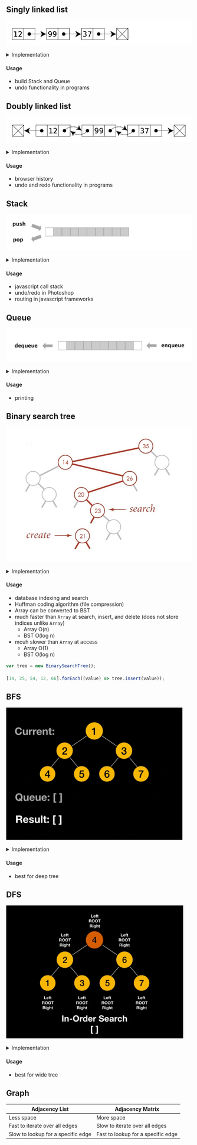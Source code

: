 ## Singly linked list

![](assets/2020-05-02_18h15_59.jpg)

<details>
<summary>Implementation</summary>

```js
class Node {
  constructor(val) {
    this.val = val;
    this.next = null;
  }
}
```

```js
class SinglyLinkedList {
  constructor() {
    this.head = null;
    this.tail = null;
    this.length = 0;
  }
   /*
   * get, set
   * push, pop
   * shift, unshift
   * /
}
```

</details>

#### Usage

- build Stack and Queue
- undo functionality in programs

## Doubly linked list

![](assets/2020-05-02_18h17_40.jpg)

<details>
<summary>Implementation</summary>

```js
class Node {
  constructor(val) {
    this.val = val;
    this.next = null;
    this.prev = null;
  }
}
```

```js
class DoublyLinkedList {
  constructor() {
    this.head = null;
    this.tail = null;
    this.length = 0;
  }
  /*
   * get, set
   * push, pop
   * shift, unshift
   * /
}
```

</details>

#### Usage

- browser history
- undo and redo functionality in programs

## Stack

![](assets/stack.jpg)

<details>
<summary>Implementation</summary>

- via Array
- via Singly Linked List

  - `push()` via `unshift()`
  - `pop()` via `shift()`

![](assets/unshift-shift.gif)

</details>

#### Usage

- javascript call stack
- undo/redo in Photoshop
- routing in javascript frameworks

## Queue

![](assets/queue.jpg)

<details>
<summary>Implementation</summary>

- via Array
- via Singly Linked List
  - `enqueue()` via `push()`
  - `dequeue()` via `shift()`

![](assets/push-shift.gif)

</details>

#### Usage

- printing

## Binary search tree

![](assets/search-create-bst.jpg)

<details>
<summary>Implementation</summary>

```js
class Node {
  constructor(val) {
    this.val = val;
    this.left = null;
    this.right = null;
  }
}
```

```js
class BinarySearchTree {
  constructor() {
    this.root = null;
  }
  /*
   * insert, find, contains
   * bfs, dfs
   * preOrder, postOrder, inOrder
   * /
}
```

Example

```js
{
  "root": {
    "value": 10,
    "left": {
      "value": 6,
      "left": {
        "value": 3,
        "left": null,
        "right": null
      },
      "right": {
        "value": 8,
        "left": null,
        "right": null
      }
    },
    "right": {
      "value": 15,
      "left": null,
      "right": {
        "value": 20,
        "left": null,
        "right": null
      }
    }
  }
}
```

</details>

#### Usage

- database indexing and search
- Huffman coding algorithm (file compression)
- Array can be converted to BST
- much faster than `Array` at search, insert, and delete (does not store indices unlike `Array`)
  - Array O(n)
  - BST O(log n)
- mcuh slower than `Array` at access
  - Array O(1)
  - BST O(log n)

```js
var tree = new BinarySearchTree();

[14, 25, 54, 12, 66].forEach((value) => tree.insert(value));
```

## BFS

![](assets/bfs.gif)

<details>
<summary>Implementation</summary>

- based on Queue
- can be applied to any Binary Tree
  - because of `node.left` and `node.right`

```js
bfs() {

  let node = this.root;
  const result = [];
  const queue = [node];

  while (queue.length) {
    node = queue.shift();
    result.push(node.val);
    if (node.left) queue.push(node.left);
    if (node.right) queue.push(node.right);
  }

  return result;

}

var tree = new BinarySearchTree();

tree.insert(10);
// insert more...

tree.bfs();
```

</details>

#### Usage

- best for deep tree

## DFS

![](assets/inorder.gif)

<details>
<summary>Implementation</summary>

- based on recursion

```js
dfs() {

  const result = [];

  function traverse(node) {
    // result.push(node.val); -> pre-order
    if (node.left) traverse(node.left);
    // result.push(node.val); -> in-order
    if (node.right) traverse(node.right);
    // result.push(node.val); -> post-order
  };

  traverse(this.root);

  return result;

}

var tree = new BinarySearchTree();

tree.insert(10);
// insert more...

tree.dfs();
```

</details>

#### Usage

- best for wide tree

## Graph

| Adjacency List                     | Adjacency Matrix                   |
| ---------------------------------- | ---------------------------------- |
| Less space                         | More space                         |
| Fast to iterate over all edges     | Slow to iterate over all edges     |
| Slow to lookup for a specific edge | Fast to lookup for a specific edge |
